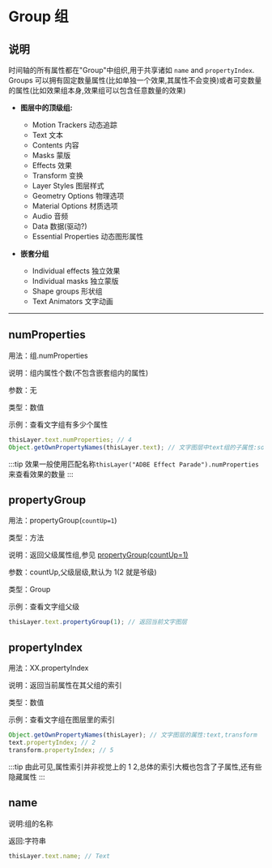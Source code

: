 # Group 组

## 说明

时间轴的所有属性都在"Group"中组织,用于共享诸如 `name` and `propertyIndex`.
Groups 可以拥有固定数量属性(比如单独一个效果,其属性不会变换)或者可变数量的属性(比如效果组本身,效果组可以包含任意数量的效果)

- **图层中的顶级组:**

  - Motion Trackers 动态追踪
  - Text 文本
  - Contents 内容
  - Masks 蒙版
  - Effects 效果
  - Transform 变换
  - Layer Styles 图层样式
  - Geometry Options 物理选项
  - Material Options 材质选项
  - Audio 音频
  - Data 数据(驱动?)
  - Essential Properties 动态图形属性

- **嵌套分组**

  - Individual effects 独立效果
  - Individual masks 独立蒙版
  - Shape groups 形状组
  - Text Animators 文字动画

---

## numProperties

用法：组.numProperties

说明：组内属性个数(不包含嵌套组内的属性)

参数：无

类型：数值

示例：查看文字组有多少个属性

```javascript
thisLayer.text.numProperties; // 4
Object.getOwnPropertyNames(thisLayer.text); // 文字图层中text组的子属性:sourceText, pathOption, moreOption,Animator
```

:::tip
效果一般使用匹配名称`thisLayer("ADBE Effect Parade").numProperties`来查看效果的数量
:::

## propertyGroup

用法：propertyGroup(`countUp=1`)

类型：方法

说明：返回父级属性组,参见 [propertyGroup(countUp=1)](property.html#property-propertygroup)

参数：countUp,父级层级,默认为 1(2 就是爷级)

类型：Group

示例：查看文字组父级

```javascript
thisLayer.text.propertyGroup(1); // 返回当前文字图层
```

## propertyIndex

用法：XX.propertyIndex

说明：返回当前属性在其父组的索引

类型：数值

示例：查看文字组在图层里的索引

```javascript
Object.getOwnPropertyNames(thisLayer); // 文字图层的属性:text,transform
text.propertyIndex; // 2
transform.propertyIndex; // 5
```

:::tip
由此可见,属性索引并非视觉上的 1 2,总体的索引大概也包含了子属性,还有些隐藏属性
:::

## name

说明:组的名称

返回:字符串

```javascript
thisLayer.text.name; // Text
```
